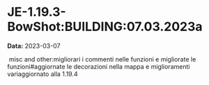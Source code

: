 # JE-1.19.3-BowShot:BUILDING:07.03.2023a

**Data:** 2023-03-07

 misc and other:migliorari i commenti nelle funzioni e migliorate le funzioni#aggiornate le decorazioni nella mappa e miglioramenti variaggiornato alla 1.19.4
